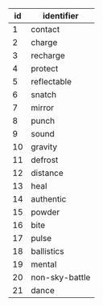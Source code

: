 | id |   identifier   |
|----|----------------|
| 1  | contact        |
| 2  | charge         |
| 3  | recharge       |
| 4  | protect        |
| 5  | reflectable    |
| 6  | snatch         |
| 7  | mirror         |
| 8  | punch          |
| 9  | sound          |
| 10 | gravity        |
| 11 | defrost        |
| 12 | distance       |
| 13 | heal           |
| 14 | authentic      |
| 15 | powder         |
| 16 | bite           |
| 17 | pulse          |
| 18 | ballistics     |
| 19 | mental         |
| 20 | non-sky-battle |
| 21 | dance          |
